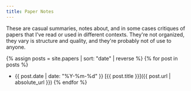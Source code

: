 ```yaml
---
title: Paper Notes
---
```


These are casual summaries, notes about, and in some cases critiques of papers that I've read or used in different contexts.
They're not organized, they vary is structure and quality, and they're probably not of use to anyone.

{% assign posts = site.papers | sort: "date" | reverse %}
{% for post in posts %}
 + <span class="inline_small">{{ post.date | date: "%Y-%m-%d" }}</span> [{{ post.title }}]({{ post.url | absolute_url }})
{% endfor %}
